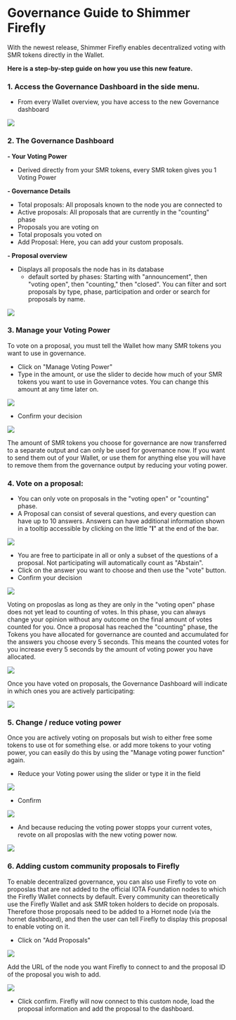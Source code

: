 # Governance Guide to Shimmer Firefly

With the newest release, Shimmer Firefly enables decentralized voting with SMR tokens directly in the Wallet. 

**Here is a step-by-step guide on how you use this new feature.**

### **1. Access the Governance Dashboard in the side menu.**
- From every Wallet overview, you have access to the new Governance dashboard

![](https://i.imgur.com/o0yfbPN.png)

### **2. The Governance Dashboard** 

**- Your Voting Power**
- Derived directly from your SMR tokens, every SMR token gives you 1 Voting Power

**- Governance Details**

- Total proposals: All proposals known to the node you are connected to
- Active proposals: All proposals that are currently in the "counting" phase
- Proposals you are voting on 
- Total proposals you voted on
- Add Proposal: Here, you can add your custom proposals.

**- Proposal overview**
- Displays all proposals the node has in its database 
    - default sorted by phases: Starting with "announcement", then "voting open", then "counting," then "closed". You can filter and sort proposals by type, phase, participation and order or search for proposals by name.


![](https://i.imgur.com/udSzpUX.png)

### **3. Manage your Voting Power**
To vote on a proposal, you must tell the Wallet how many SMR tokens you want to use in governance. 

- Click on "Manage Voting Power"
- Type in the amount, or use the slider to decide how much of your SMR tokens you want to use in Governance votes. You can change this amount at any time later on.

![](https://i.imgur.com/16uuWPh.png)

- Confirm your decision

![](https://i.imgur.com/oPuAHjF.png)

The amount of SMR tokens you choose for governance are now transferred to a separate output and can only be used for governance now. If you want to send them out of your Wallet, or use them for anything else you will have to remove them from the governance output by reducing your voting power.

### **4. Vote on a proposal:**

- You can only vote on proposals in the "voting open" or "counting" phase.
- A Proposal can consist of several questions, and every question can have up to 10 answers. Answers can have additional information shown in a tooltip accessible by clicking on the little "**I**" at the end of the bar.

![](https://i.imgur.com/b7FkzxV.png)

- You are free to participate in all or only a subset of the questions of a proposal. Not participating will automatically count as "Abstain".
- Click on the answer you want to choose and then use the "vote" button.
- Confirm your decision

![](https://i.imgur.com/4mMk1SM.png)


Voting on proposlas as long as they are only in the "voting open" phase does not yet lead to counting of votes. In this phase, you can always change your opinion without any outcome on the final amount of votes counted for you.
Once a proposal has reached the "counting" phase, the Tokens you have allocated for governance are counted and accumulated for the answers you choose every 5 seconds. This means the counted votes for you increase every 5 seconds by the amount of voting power you have allocated.

![](https://i.imgur.com/2hgMTWO.png)


Once you have voted on proposals, the Governance Dashboard will indicate in which ones you are actively participating:

![](https://i.imgur.com/27DqFe4.png)


### **5. Change / reduce voting power**

Once you are actively voting on proposals but wish to either free some tokens to use ot for something else. or add more tokens to your voting power, you can easily do this by using the "Manage voting power function" again.

- Reduce your Voting power using the slider or type it in the field

![](https://i.imgur.com/ltW7RgW.png)


- Confirm

![](https://i.imgur.com/pt8c3bQ.png)


- And because reducing the voting power stopps your current votes, revote on all proposlas with the new voting power now.


![](https://i.imgur.com/Qx9QhNi.png)



### **6. Adding custom community proposals to Firefly**

To enable decentralized governance, you can also use Firefly to vote on proposlas that are not added to the official IOTA Foundation nodes to which the Firefly Wallet connects by default. 
Every community can theoretically use the Firefly Wallet and ask SMR token holders to decide on proposals. Therefore those proposals need to be added to a Hornet node (via the hornet dashboard), and then the user can tell Firefly to display this proposal to enable voting on it.

- Click on "Add Proposals"

![](https://i.imgur.com/QzmdgnN.png)

Add the URL of the node you want Firefly to connect to and the proposal ID of the proposal you wish to add.


![](https://i.imgur.com/bezrsXj.png)


- Click confirm. Firefly will now connect to this custom node, load the proposal information and add the proposal to the dashboard.







